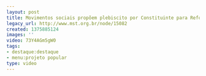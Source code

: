 ```yaml
---
layout: post
title: Movimentos sociais propõem plebiscito por Constituinte para Reforma Política
legacy_url: http://www.mst.org.br/node/15082
created: 1375885124
images: ''
video: 73Y4AGm5gW0
tags:
- destaque:destaque
- menu:projeto popular
type: video
---
```

<p>&nbsp;</p><p style="text-align: center;"><object data="http://www.youtube.com/v/73Y4AGm5gW0" type="application/x-shockwave-flash" height="500" width="600"><param name="src" value="http://www.youtube.com/v/73Y4AGm5gW0"></object></p>

